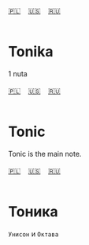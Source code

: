 <span id="pl"><a href="#pl">🇵🇱</a> &nbsp;&nbsp;&nbsp;<a href="#en">🇺🇸</a> &nbsp;&nbsp;&nbsp;<a href="#ru">🇷🇺</a> &nbsp;&nbsp;&nbsp;</span><br><br>
# Tonika
1 nuta<br><br>
<span id="en"><a href="#pl">🇵🇱</a> &nbsp;&nbsp;&nbsp;<a href="#en">🇺🇸</a> &nbsp;&nbsp;&nbsp;<a href="#ru">🇷🇺</a> &nbsp;&nbsp;&nbsp;</span><br><br>
# Tonic
Tonic is the main note.<br><br>
<span id="ru"><a href="#pl">🇵🇱</a> &nbsp;&nbsp;&nbsp;<a href="#en">🇺🇸</a> &nbsp;&nbsp;&nbsp;<a href="#ru">🇷🇺</a> &nbsp;&nbsp;&nbsp;</span><br><br>
# Тоника
`Унисон` и `Октава`
<br><br>
